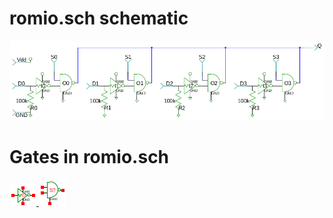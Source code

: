 # romio.sch schematic
![romio.sch](romio.png)
# Gates in romio.sch
[ ![notb](notb-sym.png) ](notb.html)
[ ![nandod](nandod-sym.png) ](nandod.html)
